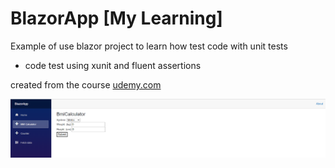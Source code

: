 # BlazorApp [My Learning]
Example of use blazor project to learn how test code with unit tests
- code test using xunit and fluent assertions

created from the course [udemy.com](https://www.udemy.com/course/c-net-testy-jednostkowe-i-integracyjne/ "C# .NET: Testy jednostkowe i integracyjne + praktyka")

![image1](https://github.com/OskarLewandowski/ImageLibrary/blob/master/ImageLibrary/BlazorApp_images/1.png)
